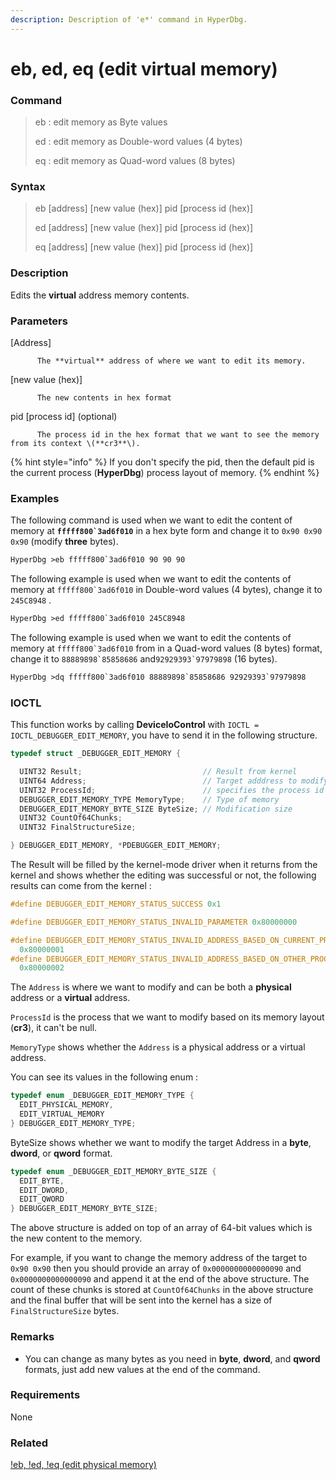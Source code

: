 ```yaml
---
description: Description of 'e*' command in HyperDbg.
---
```


# eb, ed, eq \(edit virtual memory\)

### Command

> eb : edit memory as Byte values
>
> ed : edit memory as Double-word values \(4 bytes\)
>
> eq : edit memory as Quad-word values \(8 bytes\)

### Syntax

> eb \[address\] \[new value \(hex\)\] pid \[process id \(hex\)\]
>
> ed \[address\] \[new value \(hex\)\] pid \[process id \(hex\)\]
>
> eq \[address\] \[new value \(hex\)\] pid \[process id \(hex\)\]

### Description

Edits the **virtual** address memory contents.

### Parameters

\[Address\]

          The **virtual** address of where we want to edit its memory.

\[new value \(hex\)\]

          The new contents in hex format

pid \[process id\]  \(optional\)

          The process id in the hex format that we want to see the memory from its context \(**cr3**\).

{% hint style="info" %}
If you don't specify the pid, then the default pid is the current process \(**HyperDbg**\) process layout of memory.
{% endhint %}

### Examples

The following command is used when we want to edit the content of memory at **``fffff800`3ad6f010``** in a hex byte form and change it to `0x90 0x90 0x90` \(modify **three** bytes\).

```diff
HyperDbg >eb fffff800`3ad6f010 90 90 90
```

The following example is used when we want to edit the contents of memory at ``fffff800`3ad6f010`` in Double-word values \(4 bytes\), change it to `245C8948` .

```diff
HyperDbg >ed fffff800`3ad6f010 245C8948
```

The following example is used when we want to edit the contents of memory at ``fffff800`3ad6f010`` from in a Quad-word values \(8 bytes\) format, change it to ``88889898`85858686``  and``92929393`97979898`` \(16 bytes\).

```diff
HyperDbg >dq fffff800`3ad6f010 88889898`85858686 92929393`97979898
```

### IOCTL

This function works by calling **DeviceIoControl** with `IOCTL = IOCTL_DEBUGGER_EDIT_MEMORY`, you have to send it in the following structure.

```c
typedef struct _DEBUGGER_EDIT_MEMORY {

  UINT32 Result;                           // Result from kernel
  UINT64 Address;                          // Target adddress to modify
  UINT32 ProcessId;                        // specifies the process id
  DEBUGGER_EDIT_MEMORY_TYPE MemoryType;    // Type of memory
  DEBUGGER_EDIT_MEMORY_BYTE_SIZE ByteSize; // Modification size
  UINT32 CountOf64Chunks;
  UINT32 FinalStructureSize;

} DEBUGGER_EDIT_MEMORY, *PDEBUGGER_EDIT_MEMORY;
```

The Result will be filled by the kernel-mode driver when it returns from the kernel and shows whether the editing was successful or not, the following results can come from the kernel :

```c
#define DEBUGGER_EDIT_MEMORY_STATUS_SUCCESS 0x1

#define DEBUGGER_EDIT_MEMORY_STATUS_INVALID_PARAMETER 0x80000000

#define DEBUGGER_EDIT_MEMORY_STATUS_INVALID_ADDRESS_BASED_ON_CURRENT_PROCESS   \
  0x80000001
#define DEBUGGER_EDIT_MEMORY_STATUS_INVALID_ADDRESS_BASED_ON_OTHER_PROCESS     \
  0x80000002
```

 The `Address` is where we want to modify and can be both a **physical** address or a **virtual** address.

`ProcessId` is the process that we want to modify based on its memory layout \(**cr3**\), it can't be null.

`MemoryType` shows whether the `Address` is a physical address or a virtual address.

You can see its values in the following enum :

```c
typedef enum _DEBUGGER_EDIT_MEMORY_TYPE {
  EDIT_PHYSICAL_MEMORY,
  EDIT_VIRTUAL_MEMORY
} DEBUGGER_EDIT_MEMORY_TYPE;
```

ByteSize shows whether we want to modify the target Address in a **byte**, **dword**, or **qword** format. 

```c
typedef enum _DEBUGGER_EDIT_MEMORY_BYTE_SIZE {
  EDIT_BYTE,
  EDIT_DWORD,
  EDIT_QWORD
} DEBUGGER_EDIT_MEMORY_BYTE_SIZE;
```

The above structure is added on top of an array of 64-bit values which is the new content to the memory. 

For example, if you want to change the memory address of  the target to `0x90 0x90` then you should provide an array of `0x0000000000000090` and `0x0000000000000090` and append it at the end of the above structure. The count of these chunks is stored at `CountOf64Chunks` in the above structure and the final buffer that will be sent into the kernel has a size of `FinalStructureSize` bytes. 

### **Remarks**

* You can change as many bytes as you need in **byte**, **dword**, and **qword** formats, just add new values at the end of the command. 

### Requirements

None

### Related

[!eb, !ed, !eq \(edit physical memory\)](https://docs.hyperdbg.com/commands/extension-commands/e)

